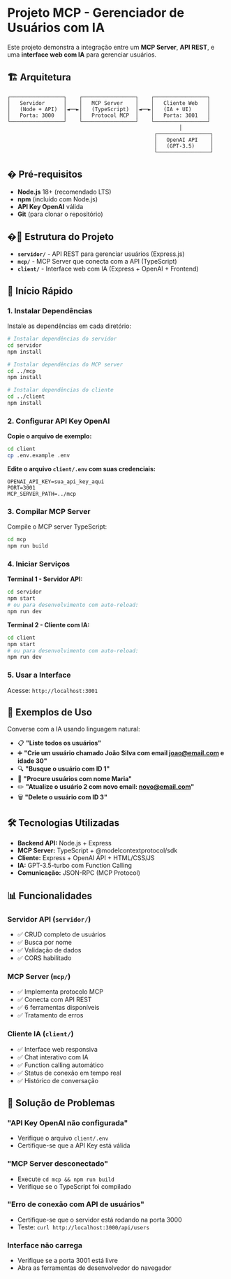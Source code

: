 # Projeto MCP - Gerenciador de Usuários com IA

Este projeto demonstra a integração entre um **MCP Server**, **API REST**, e uma **interface web com IA** para gerenciar usuários.

## 🏗️ Arquitetura

```
┌─────────────────┐    ┌─────────────────┐    ┌─────────────────┐
│   Servidor      │    │   MCP Server    │    │   Cliente Web   │
│   (Node + API)  │◄──►│   (TypeScript)  │◄──►│   (IA + UI)     │
│   Porta: 3000   │    │   Protocol MCP  │    │   Porta: 3001   │
└─────────────────┘    └─────────────────┘    └─────────────────┘
                                                       │
                                               ┌─────────────────┐
                                               │   OpenAI API    │
                                               │   (GPT-3.5)     │
                                               └─────────────────┘
```

## � Pré-requisitos

- **Node.js** 18+ (recomendado LTS)
- **npm** (incluído com Node.js)
- **API Key OpenAI** válida
- **Git** (para clonar o repositório)

## �📁 Estrutura do Projeto

- **`servidor/`** - API REST para gerenciar usuários (Express.js)
- **`mcp/`** - MCP Server que conecta com a API (TypeScript)
- **`client/`** - Interface web com IA (Express + OpenAI + Frontend)

## 🚀 Início Rápido

### 1. Instalar Dependências

Instale as dependências em cada diretório:

```bash
# Instalar dependências do servidor
cd servidor
npm install

# Instalar dependências do MCP server
cd ../mcp
npm install

# Instalar dependências do cliente
cd ../client
npm install
```

### 2. Configurar API Key OpenAI

**Copie o arquivo de exemplo:**
```bash
cd client
cp .env.example .env
```

**Edite o arquivo `client/.env` com suas credenciais:**
```env
OPENAI_API_KEY=sua_api_key_aqui
PORT=3001
MCP_SERVER_PATH=../mcp
```

### 3. Compilar MCP Server

Compile o MCP server TypeScript:

```bash
cd mcp
npm run build
```

### 4. Iniciar Serviços

**Terminal 1 - Servidor API:**
```bash
cd servidor
npm start
# ou para desenvolvimento com auto-reload:
npm run dev
```

**Terminal 2 - Cliente com IA:**
```bash
cd client
npm start
# ou para desenvolvimento com auto-reload:
npm run dev
```

### 5. Usar a Interface

Acesse: `http://localhost:3001`

## 💬 Exemplos de Uso

Converse com a IA usando linguagem natural:

- 📋 **"Liste todos os usuários"**
- ➕ **"Crie um usuário chamado João Silva com email joao@email.com e idade 30"**
- 🔍 **"Busque o usuário com ID 1"**
- 🔎 **"Procure usuários com nome Maria"**
- ✏️ **"Atualize o usuário 2 com novo email: novo@email.com"**
- 🗑️ **"Delete o usuário com ID 3"**

## 🛠️ Tecnologias Utilizadas

- **Backend API:** Node.js + Express
- **MCP Server:** TypeScript + @modelcontextprotocol/sdk
- **Cliente:** Express + OpenAI API + HTML/CSS/JS
- **IA:** GPT-3.5-turbo com Function Calling
- **Comunicação:** JSON-RPC (MCP Protocol)

## 📊 Funcionalidades

### Servidor API (`servidor/`)
- ✅ CRUD completo de usuários
- ✅ Busca por nome
- ✅ Validação de dados
- ✅ CORS habilitado

### MCP Server (`mcp/`)
- ✅ Implementa protocolo MCP
- ✅ Conecta com API REST
- ✅ 6 ferramentas disponíveis
- ✅ Tratamento de erros

### Cliente IA (`client/`)
- ✅ Interface web responsiva
- ✅ Chat interativo com IA
- ✅ Function calling automático
- ✅ Status de conexão em tempo real
- ✅ Histórico de conversação

## 🔧 Solução de Problemas

### "API Key OpenAI não configurada"
- Verifique o arquivo `client/.env`
- Certifique-se que a API Key está válida

### "MCP Server desconectado"
- Execute `cd mcp && npm run build`
- Verifique se o TypeScript foi compilado

### "Erro de conexão com API de usuários"
- Certifique-se que o servidor está rodando na porta 3000
- Teste: `curl http://localhost:3000/api/users`

### Interface não carrega
- Verifique se a porta 3001 está livre
- Abra as ferramentas de desenvolvedor do navegador

